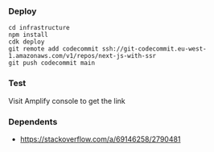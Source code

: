 ### Deploy
```
cd infrastructure
npm install
cdk deploy
git remote add codecommit ssh://git-codecommit.eu-west-1.amazonaws.com/v1/repos/next-js-with-ssr
git push codecommit main
```

### Test
Visit Amplify console to get the link

### Dependents
- https://stackoverflow.com/a/69146258/2790481
